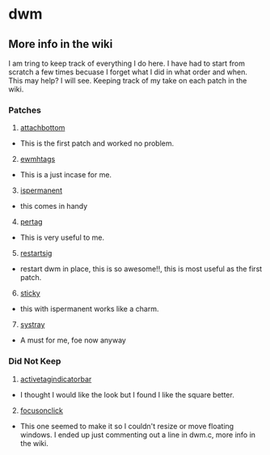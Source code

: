 # dwm

## More info in the wiki

I am tring to keep track of everything I do here. I have had to start from scratch a few times becuase I forget what I did in what order and when. This may help? I will see.
Keeping track of my take on each patch in the wiki.

### Patches
1. [attachbottom](https://dwm.suckless.org/patches/attachbottom/)
  - This is the first patch and worked no problem.
2. [ewmhtags](http://dwm.suckless.org/patches/ewmhtags/)
  - This is a just incase for me.
3. [ispermanent](http://dwm.suckless.org/patches/ispermanent/)
  - this comes in handy
   
4. [pertag](http://dwm.suckless.org/patches/pertag/)
  - This is very useful to me.
  
5. [restartsig](http://dwm.suckless.org/patches/restartsig/)
  - restart dwm in place, this is so awesome!!, this is most useful as the first patch.
  
6. [sticky](http://dwm.suckless.org/patches/sticky/)
  - this with ispermanent works like a charm.
  
7. [systray](http://dwm.suckless.org/patches/systray/)
  - A must for me, foe now anyway

### Did Not Keep
1. [activetagindicatorbar](http://dwm.suckless.org/patches/activetagindicatorbar/)
 - I thought I would like the look but I found I like the square better.
2. [focusonclick](http://dwm.suckless.org/patches/focusonclick/)
 - This one seemed to make it so I couldn't resize or move floating windows. I ended up just commenting out a line in dwm.c, more info in the wiki.
